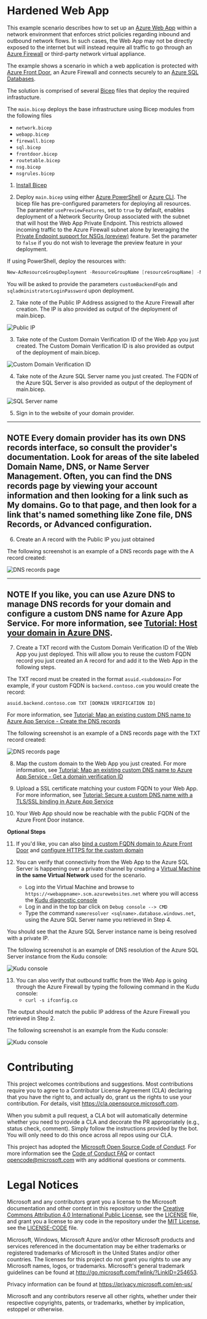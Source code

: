 # Hardened Web App

This example scenario describes how to set up an [Azure Web App](https://docs.microsoft.com/azure/app-service/) within a network environment that enforces strict policies regarding inbound and outbound network flows. In such cases, the Web App may not be directly exposed to the internet but will instead require all traffic to go through an [Azure Firewall](https://docs.microsoft.com/azure/firewall/) or third-party network virtual appliance.

The example shows a scenario in which a web application is protected with [Azure Front Door](https://docs.microsoft.com/azure/frontdoor/), an Azure Firewall and connects securely to an [Azure SQL Databases](https://docs.microsoft.com/azure/azure-sql/).

The solution is comprised of several [Bicep](https://docs.microsoft.com/azure/azure-resource-manager/bicep/) files that deploy the required infrastucture.

The ```main.bicep``` deploys the base infrastructure using Bicep modules from the following files
- ```network.bicep```
- ```webapp.bicep```
- ```firewall.bicep```
- ```sql.bicep```
- ```frontdoor.bicep```
- ```routetable.bicep```
- ```nsg.bicep```
- ```nsgrules.bicep```

1. [Install Bicep](https://docs.microsoft.com/azure/azure-resource-manager/bicep/install)


2. Deploy ```main.bicep``` using either [Azure PowerShell](https://docs.microsoft.com/azure/azure-resource-manager/bicep/install#azure-powershell) or [Azure CLI](https://docs.microsoft.com/azure/azure-resource-manager/bicep/install#azure-cli). The bicep file has pre-configured parameters for deploying all resources.
The parameter ```usePreviewFeatures```, set to ```true``` by default, enables deployment of a Network Security Group associated with the subnet that will host the Web App Private Endpoint. This restricts allowed incoming traffic to the Azure Firewall subnet alone by leveraging the [Private Endpoint support for NSGs (preview)](https://azure.microsoft.com/en-us/updates/public-preview-of-private-link-network-security-group-support/) feature. Set the parameter to ```false``` if you do not wish to leverage the preview feature in your deployment.

If using PowerShell, deploy the resources with:

```powershell
New-AzResourceGroupDeployment -ResourceGroupName [resourceGroupName] -Name [deploymentName] -TemplateFile .\main.bicep
```

You will be asked to provide the parameters ```customBackendFqdn``` and ```sqladministratorLoginPassword``` upon deployment.

2. Take note of the Public IP Address assigned to the Azure Firewall after creation. The IP is also provided as output of the deployment of main.bicep.

![Public IP](./img/publicip.png)

3. Take note of the Custom Domain Verification ID of the Web App you just created. The Custom Domain Verification ID is also provided as output of the deployment of main.bicep.

![Custom Domain Verification ID](./img/domainid.png)

4. Take note of the Azure SQL Server name you just created. The FQDN of the Azure SQL Server is also provided as output of the deployment of main.bicep.

![SQL Server name](./img/sql.png)

5. Sign in to the website of your domain provider.
---
**NOTE**
Every domain provider has its own DNS records interface, so consult the provider's documentation. Look for areas of the site labeled Domain Name, DNS, or Name Server Management.
Often, you can find the DNS records page by viewing your account information and then looking for a link such as My domains. Go to that page, and then look for a link that's named something like Zone file, DNS Records, or Advanced configuration.
---

6. Create an A record with the Public IP you just obtained

The following screenshot is an example of a DNS records page with the A record created:

![DNS records page](./img/dnsrecords1.png)

---
**NOTE**
If you like, you can use Azure DNS to manage DNS records for your domain and configure a custom DNS name for Azure App Service. For more information, see [Tutorial: Host your domain in Azure DNS](https://docs.microsoft.com/azure/dns/dns-delegate-domain-azure-dns).
---

7. Create a TXT record with the Custom Domain Verification ID of the Web App you just deployed. This will allow you to reuse the custom FQDN record you just created an A record for and add it to the Web App in the following steps.

The TXT record must be created in the format ```asuid.<subdomain>``` For example, if your custom FQDN is ```backend.contoso.com``` you would create the record:

```asuid.backend.contoso.com TXT [DOMAIN VERIFICATION ID]```

For more information, see [Tutorial: Map an existing custom DNS name to Azure App Service - Create the DNS records](https://docs.microsoft.com/Azure/app-service/app-service-web-tutorial-custom-domain?tabs=cname#4-create-the-dns-records)

The following screenshot is an example of a DNS records page with the TXT record created:

![DNS records page](./img/dnsrecords2.png)

8. Map the custom domain to the Web App you just created. For more information, see [Tutorial: Map an existing custom DNS name to Azure App Service - Get a domain verification ID](https://docs.microsoft.com/Azure/app-service/app-service-web-tutorial-custom-domain?tabs=cname#3-get-a-domain-verification-id)

9. Upload a SSL certificate matching your custom FQDN to your Web App. For more information, see [Tutorial: Secure a custom DNS name with a TLS/SSL binding in Azure App Service](https://docs.microsoft.com/Azure/app-service/configure-ssl-bindings)

10. Your Web App should now be reachable with the public FQDN of the Azure Front Door instance.

**Optional Steps**

11. If you'd like, you can also [bind a custom FQDN domain to Azure Front Door](https://docs.microsoft.com/azure/frontdoor/front-door-custom-domain) and [configure HTTPS for the custom domain](https://docs.microsoft.com/azure/frontdoor/front-door-custom-domain-https)

12. You can verify that connectivity from the Web App to the Azure SQL Server is happening over a private channel by creating a [Virtual Machine](https://docs.microsoft.com/azure/virtual-machines/) **in the same Virtual Network** used for the scenario. 
    - Log into the Virtual Machine and browse to ```https://<webappname>.scm.azurewebsites.net``` where you will access the [Kudu diagnostic console](https://docs.microsoft.com/azure/app-service/resources-kudu)
    - Log in and in the top bar click on ```Debug console --> CMD```
    - Type the command ```nameresolver <sqlname>.database.windows.net```, using the Azure SQL Server name you retrieved in Step 4.

You should see that the Azure SQL Server instance name is being resolved with a private IP.

The following screenshot is an example of DNS resolution of the Azure SQL Server instance from the Kudu console:

![Kudu console](./img/kudu.png)

13. You can also verify that outbound traffic from the Web App is going through the Azure Firewall by typing the following command in the Kudu console:
    - ```curl -s ifconfig.co```

The output should match the public IP address of the Azure Firewall you retrieved in Step 2.

The following screenshot is an example from the Kudu console:

![Kudu console](./img/outbound.png)

# Contributing

This project welcomes contributions and suggestions.  Most contributions require you to agree to a
Contributor License Agreement (CLA) declaring that you have the right to, and actually do, grant us
the rights to use your contribution. For details, visit https://cla.opensource.microsoft.com.

When you submit a pull request, a CLA bot will automatically determine whether you need to provide
a CLA and decorate the PR appropriately (e.g., status check, comment). Simply follow the instructions
provided by the bot. You will only need to do this once across all repos using our CLA.

This project has adopted the [Microsoft Open Source Code of Conduct](https://opensource.microsoft.com/codeofconduct/).
For more information see the [Code of Conduct FAQ](https://opensource.microsoft.com/codeofconduct/faq/) or
contact [opencode@microsoft.com](mailto:opencode@microsoft.com) with any additional questions or comments.

# Legal Notices

Microsoft and any contributors grant you a license to the Microsoft documentation and other content
in this repository under the [Creative Commons Attribution 4.0 International Public License](https://creativecommons.org/licenses/by/4.0/legalcode),
see the [LICENSE](LICENSE) file, and grant you a license to any code in the repository under the [MIT License](https://opensource.org/licenses/MIT), see the
[LICENSE-CODE](LICENSE-CODE) file.

Microsoft, Windows, Microsoft Azure and/or other Microsoft products and services referenced in the documentation
may be either trademarks or registered trademarks of Microsoft in the United States and/or other countries.
The licenses for this project do not grant you rights to use any Microsoft names, logos, or trademarks.
Microsoft's general trademark guidelines can be found at http://go.microsoft.com/fwlink/?LinkID=254653.

Privacy information can be found at https://privacy.microsoft.com/en-us/

Microsoft and any contributors reserve all other rights, whether under their respective copyrights, patents,
or trademarks, whether by implication, estoppel or otherwise.
